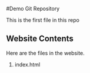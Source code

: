 #Demo Git Repository

This is the first file in this repo

## Website Contents

Here are the files in the website.

1. index.html
